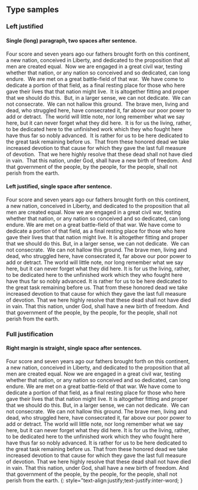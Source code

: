 ## Type samples

### Left justified

#### Single (long) paragraph, two spaces after sentence.

Four score and seven years ago our fathers brought forth on this continent, a new nation, conceived in Liberty, and dedicated to the proposition that all men are created equal.&nbsp;
Now we are engaged in a great civil war, testing whether that nation, or any nation so conceived and so dedicated, can long endure.&nbsp;
We are met on a great battle-field of that war.&nbsp;
We have come to dedicate a portion of that field, as a final resting place for those who here gave their lives that that nation might live.&nbsp;
It is altogether fitting and proper that we should do this.&nbsp;
But, in a larger sense, we can not dedicate.&nbsp; We can not consecrate.&nbsp; We can not hallow this ground.&nbsp;
The brave men, living and dead, who struggled here, have consecrated it, far above our poor power to add or detract.&nbsp;
The world will little note, nor long remember what we say here, but it can never forget what they did here.&nbsp;
It is for us the living, rather, to be dedicated here to the unfinished work which they who fought here have thus far so nobly advanced.&nbsp;
It is rather for us to be here dedicated to the great task remaining before us.&nbsp;
That from these honored dead we take increased devotion to that cause for which they gave the last full measure of devotion.&nbsp;
That we here highly resolve that these dead shall not have died in vain.&nbsp;
That this nation, under God, shall have a new birth of freedom.&nbsp;
And that government of the people, by the people, for the people, shall not perish from the earth.

#### Left justified, single space after sentence.

Four score and seven years ago our fathers brought forth on this continent, a new nation, conceived in Liberty, and dedicated to the proposition that all men are created equal.
Now we are engaged in a great civil war, testing whether that nation, or any nation so conceived and so dedicated, can long endure.
We are met on a great battle-field of that war.
We have come to dedicate a portion of that field, as a final resting place for those who here gave their lives that that nation might live.
It is altogether fitting and proper that we should do this.
But, in a larger sense, we can not dedicate.&nbsp; We can not consecrate.&nbsp; We can not hallow this ground.
The brave men, living and dead, who struggled here, have consecrated it, far above our poor power to add or detract.
The world will little note, nor long remember what we say here, but it can never forget what they did here.
It is for us the living, rather, to be dedicated here to the unfinished work which they who fought here have thus far so nobly advanced.
It is rather for us to be here dedicated to the great task remaining before us.
That from these honored dead we take increased devotion to that cause for which they gave the last full measure of devotion.
That we here highly resolve that these dead shall not have died in vain.
That this nation, under God, shall have a new birth of freedom.
And that government of the people, by the people, for the people, shall not perish from the earth.

### Full justification

#### Right margin is straight, single space after sentences.

Four score and seven years ago our fathers brought forth on this continent, a new nation, conceived in Liberty, and dedicated to the proposition that all men are created equal.
Now we are engaged in a great civil war, testing whether that nation, or any nation so conceived and so dedicated, can long endure.
We are met on a great battle-field of that war.
We have come to dedicate a portion of that field, as a final resting place for those who here gave their lives that that nation might live.
It is altogether fitting and proper that we should do this.
But, in a larger sense, we can not dedicate.&nbsp; We can not consecrate.&nbsp; We can not hallow this ground.
The brave men, living and dead, who struggled here, have consecrated it, far above our poor power to add or detract.
The world will little note, nor long remember what we say here, but it can never forget what they did here.
It is for us the living, rather, to be dedicated here to the unfinished work which they who fought here have thus far so nobly advanced.
It is rather for us to be here dedicated to the great task remaining before us.
That from these honored dead we take increased devotion to that cause for which they gave the last full measure of devotion.
That we here highly resolve that these dead shall not have died in vain.
That this nation, under God, shall have a new birth of freedom.
And that government of the people, by the people, for the people, shall not perish from the earth.
{: style="text-align:justify;text-justify:inter-word; }
